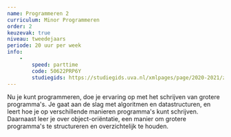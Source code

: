 ```yaml
---
name: Programmeren 2
curriculum: Minor Programmeren
order: 2
keuzevak: true
niveau: tweedejaars
periode: 20 uur per week
info:
    -
        speed: parttime
        code: 50622PRP6Y
        studiegids: https://studiegids.uva.nl/xmlpages/page/2020-2021/zoek-vak/vak/79383
---
```


Nu je kunt programmeren, doe je ervaring op met het schrijven van grotere programma's. Je gaat aan de slag met algoritmen en datastructuren, en leert hoe je op verschillende manieren programma's kunt schrijven. Daarnaast leer je over object-ori&euml;ntatie, een manier om grotere programma's te structureren en overzichtelijk te houden.